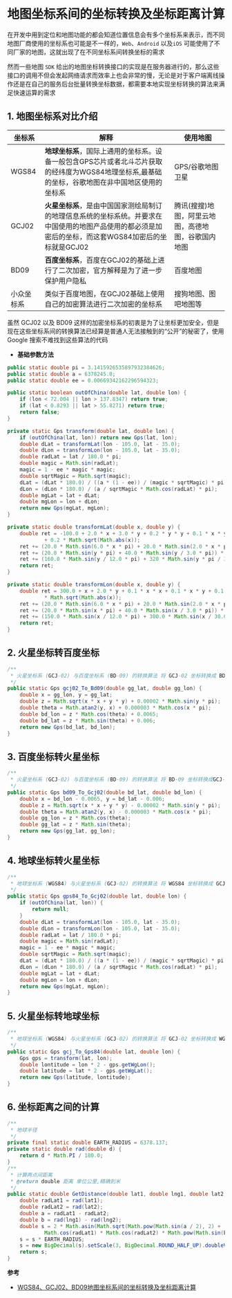 # 地图坐标系间的坐标转换及坐标距离计算

在开发中用到定位和地图功能的都会知道位置信息会有多个坐标系来表示，而不同地图厂商使用的坐标系也可能是不一样的，`Web`、`Android` 以及`iOS` 可能使用了不同厂家的地图，这就出现了在不同坐标系间转换坐标的需求

然而一些地图 `SDK` 给出的地图坐标转换接口的实现是在服务器进行的，那么这些接口的调用不但会发起网络请求而效率上也会非常的慢，无论是对于客户端离线操作还是在自己的服务后台批量转换坐标数据，都需要本地实现坐标转换的算法来满足快速运算的需求

## 1. 地图坐标系对比介绍

| 坐标系 | 解释                                                         | 使用地图                                           |
| ---------- | ------------------------------------------------------------ | -------------------------------------------------- |
| WGS84      | **地球坐标系**，国际上通用的坐标系。设备一般包含GPS芯片或者北斗芯片获取的经纬度为WGS84地理坐标系,最基础的坐标，谷歌地图在非中国地区使用的坐标系 | GPS/谷歌地图卫星|
| GCJ02      | **火星坐标系**，是由中国国家测绘局制订的地理信息系统的坐标系统。并要求在中国使用的地图产品使用的都必须是加密后的坐标，而这套WGS84加密后的坐标就是GCJ02 | 腾讯(搜搜)地图，阿里云地图，高德地图，谷歌国内地图 |
| BD09       | **百度坐标系**，百度在GCJ02的基础上进行了二次加密，官方解释是为了进一步保护用户隐私 | 百度地图                                           |
| 小众坐标系 | 类似于百度地图，在GCJ02基础上使用自己的加密算法进行二次加密的坐标系 | 搜狗地图、图吧地图等                               |

虽然 GCJ02 以及 BD09 这样的加密坐标系的初衷是为了让坐标更加安全，但是现在这些坐标系间的转换算法已经算是普通人无法接触到的“公开”的秘密了，使用 Google 搜索不难找到这些算法的代码

* **基础参数方法**

```java
public static double pi = 3.1415926535897932384626;
public static double a = 6378245.0;
public static double ee = 0.00669342162296594323;

public static boolean outOfChina(double lat, double lon) {
    if (lon < 72.004 || lon > 137.8347) return true;
    if (lat < 0.8293 || lat > 55.8271) return true;
    return false;
}

private static Gps transform(double lat, double lon) {
    if (outOfChina(lat, lon)) return new Gps(lat, lon);
    double dLat = transformLat(lon - 105.0, lat - 35.0);
    double dLon = transformLon(lon - 105.0, lat - 35.0);
    double radLat = lat / 180.0 * pi;
    double magic = Math.sin(radLat);
    magic = 1 - ee * magic * magic;
    double sqrtMagic = Math.sqrt(magic);
    dLat = (dLat * 180.0) / ((a * (1 - ee)) / (magic * sqrtMagic) * pi);
    dLon = (dLon * 180.0) / (a / sqrtMagic * Math.cos(radLat) * pi);
    double mgLat = lat + dLat;
    double mgLon = lon + dLon;
    return new Gps(mgLat, mgLon);
}

private static double transformLat(double x, double y) {
    double ret = -100.0 + 2.0 * x + 3.0 * y + 0.2 * y * y + 0.1 * x * y
            + 0.2 * Math.sqrt(Math.abs(x));
    ret += (20.0 * Math.sin(6.0 * x * pi) + 20.0 * Math.sin(2.0 * x * pi)) * 2.0 / 3.0;
    ret += (20.0 * Math.sin(y * pi) + 40.0 * Math.sin(y / 3.0 * pi)) * 2.0 / 3.0;
    ret += (160.0 * Math.sin(y / 12.0 * pi) + 320 * Math.sin(y * pi / 30.0)) * 2.0 / 3.0;
    return ret;
}

private static double transformLon(double x, double y) {
    double ret = 300.0 + x + 2.0 * y + 0.1 * x * x + 0.1 * x * y + 0.1
            * Math.sqrt(Math.abs(x));
    ret += (20.0 * Math.sin(6.0 * x * pi) + 20.0 * Math.sin(2.0 * x * pi)) * 2.0 / 3.0;
    ret += (20.0 * Math.sin(x * pi) + 40.0 * Math.sin(x / 3.0 * pi)) * 2.0 / 3.0;
    ret += (150.0 * Math.sin(x / 12.0 * pi) + 300.0 * Math.sin(x / 30.0 * pi)) * 2.0 / 3.0;
    return ret;
}
```

## 2. 火星坐标转百度坐标

```java
/**
 * 火星坐标系 (GCJ-02) 与百度坐标系 (BD-09) 的转换算法 将 GCJ-02 坐标转换成 BD-09 坐标
 */
public static Gps gcj02_To_Bd09(double gg_lat, double gg_lon) {
    double x = gg_lon, y = gg_lat;
    double z = Math.sqrt(x * x + y * y) + 0.00002 * Math.sin(y * pi);
    double theta = Math.atan2(y, x) + 0.000003 * Math.cos(x * pi);
    double bd_lon = z * Math.cos(theta) + 0.0065;
    double bd_lat = z * Math.sin(theta) + 0.006;
    return new Gps(bd_lat, bd_lon);
}
```

## 3. 百度坐标转火星坐标

```java
/**
 * 火星坐标系 (GCJ-02) 与百度坐标系 (BD-09) 的转换算法 将 BD-09 坐标转换成GCJ-02 坐标
 */
public static Gps bd09_To_Gcj02(double bd_lat, double bd_lon) {
    double x = bd_lon - 0.0065, y = bd_lat - 0.006;
    double z = Math.sqrt(x * x + y * y) - 0.00002 * Math.sin(y * pi);
    double theta = Math.atan2(y, x) - 0.000003 * Math.cos(x * pi);
    double gg_lon = z * Math.cos(theta);
    double gg_lat = z * Math.sin(theta);
    return new Gps(gg_lat, gg_lon);
}
```

## 4. 地球坐标转火星坐标

```java
/**
 * 地球坐标系 (WGS84) 与火星坐标系 (GCJ-02) 的转换算法 将 WGS84 坐标转换成 GCJ-02 坐标
 */
public static Gps gps84_To_Gcj02(double lat, double lon) {
    if (outOfChina(lat, lon)) {
        return null;
    }
    double dLat = transformLat(lon - 105.0, lat - 35.0);
    double dLon = transformLon(lon - 105.0, lat - 35.0);
    double radLat = lat / 180.0 * pi;
    double magic = Math.sin(radLat);
    magic = 1 - ee * magic * magic;
    double sqrtMagic = Math.sqrt(magic);
    dLat = (dLat * 180.0) / ((a * (1 - ee)) / (magic * sqrtMagic) * pi);
    dLon = (dLon * 180.0) / (a / sqrtMagic * Math.cos(radLat) * pi);
    double mgLat = lat + dLat;
    double mgLon = lon + dLon;
    return new Gps(mgLat, mgLon);
}
```

## 5. 火星坐标转地球坐标

```java
/**
 * 地球坐标系 (WGS84) 与火星坐标系 (GCJ-02) 的转换算法 将 GCJ-02 坐标转换成 WGS84 坐标
 */
public static Gps gcj_To_Gps84(double lat, double lon) {
    Gps gps = transform(lat, lon);
    double lontitude = lon * 2 - gps.getWgLon();
    double latitude = lat * 2 - gps.getWgLat();
    return new Gps(latitude, lontitude);
}
```

## 6. 坐标距离之间的计算

```java
/** 
 * 地球半径
 */
private final static double EARTH_RADIUS = 6378.137;
private static double rad(double d) {
    return d * Math.PI / 180.0;
}
/**
 * 计算两点间距离
 * @return double 距离 单位公里,精确到米
 */
public static double GetDistance(double lat1, double lng1, double lat2, double lng2) {
    double radLat1 = rad(lat1);
    double radLat2 = rad(lat2);
    double a = radLat1 - radLat2;
    double b = rad(lng1) - rad(lng2);
    double s = 2 * Math.asin(Math.sqrt(Math.pow(Math.sin(a / 2), 2) +
            Math.cos(radLat1) * Math.cos(radLat2) * Math.pow(Math.sin(b / 2), 2)));
    s = s * EARTH_RADIUS;
    s = new BigDecimal(s).setScale(3, BigDecimal.ROUND_HALF_UP).doubleValue();
    return s;
}
```

**参考**

* [WGS84、GCJ02、BD09地图坐标系间的坐标转换及坐标距离计算](http://nightfarmer.github.io/2016/12/01/GPSUtil/)
